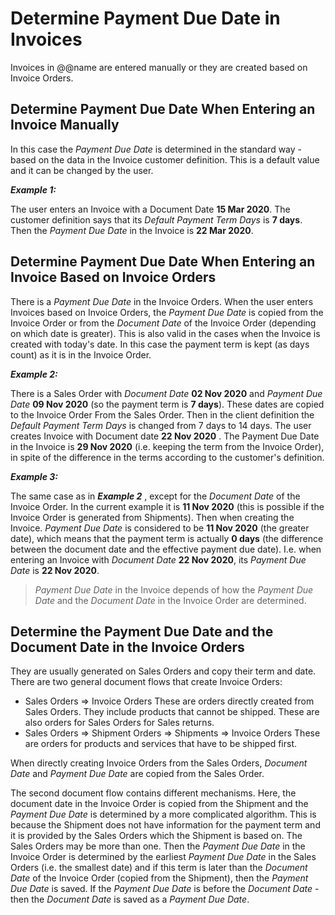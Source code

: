 # Determine Payment Due Date in Invoices

Invoices in @@name are entered manually or they are created based on Invoice Orders.


## Determine Payment Due Date When Entering an Invoice Manually

In this case the *Payment Due Date* is determined in the standard way - based on the data in the Invoice customer definition. This is a default value and it can be changed by the user.


***Example 1:***

The user enters an Invoice with a Document Date **15 Mar 2020**. The customer definition says that its *Default Payment Term Days* is **7 days**. Then the *Payment Due Date* in the Invoice is **22 Mar 2020**.


## Determine Payment Due Date When Entering an Invoice Based on Invoice Orders

There is a *Payment Due Date* in the Invoice Orders. When the user enters Invoices based on Invoice Orders, the *Payment Due Date* is copied from the Invoice Order or from the *Document Date* of the Invoice Order (depending on which date is greater). This is also valid in the cases when the Invoice is created with today's date. In this case the payment term is kept (as days count) as it is in the Invoice Order.


***Example 2:***

There is a Sales Order with *Document Date* **02 Nov 2020** and *Payment Due Date*  **09 Nov 2020** (so the payment term is **7 days**). These dates are copied to the Invoice Order From the Sales Order. Then in the client definition the *Default Payment Term Days* is changed from 7 days to 14 days. The user creates Invoice with Document date **22 Nov 2020** . The Payment Due Date in the Invoice is **29 Nov 2020** (i.e. keeping the term from the Invoice Order), in spite of the difference in the terms according to the customer's definition.


***Example 3:***

The same case as in ***Example 2*** , except for the *Document Date* of the Invoice Order. In the current example it is **11 Nov 2020** (this is possible if the Invoice Order is generated from Shipments). Then when creating the Invoice. *Payment Due Date* is considered to be **11 Nov 2020** (the greater date), which means that the payment term is actually **0 days** (the difference between the document date and the effective payment due date). I.e. when  entering an Invoice with *Document Date* **22 Nov 2020**, its *Payment Due Date* is **22 Nov 2020**.


>  *Payment Due Date* in the Invoice depends of how the *Payment Due Date* and the *Document Date* in the Invoice Order are determined.


## Determine the Payment Due Date and the Document Date in the Invoice Orders

They are usually generated on Sales Orders and copy their term and date. There are two general document flows that create Invoice Orders:


- Sales Orders => Invoice Orders
These are orders directly created from Sales Orders. They include products that cannot be shipped. These are also orders for Sales Orders for Sales returns.
- Sales Orders => Shipment Orders => Shipments => Invoice Orders
These are orders for products and services that have to be shipped first.

When directly creating Invoice Orders from the Sales Orders, *Document Date* and  *Payment Due Date* are copied from the Sales Order.


The second document flow contains different mechanisms. Here, the document date in the Invoice Order is copied from the Shipment and the *Payment Due Date* is determined by a more complicated algorithm. This is because the Shipment does not have information for the payment term and it is provided by the Sales Orders which the Shipment is based on. The Sales Orders may be more than one. Then the *Payment Due Date* in the Invoice Order is determined by the earliest *Payment Due Date* in the Sales Orders (i.e. the smallest date) and if this term is later than the *Document Date* of the Invoice Order (copied from the Shipment), then the *Payment Due Date* is saved. If the *Payment Due Date* is before the *Document Date* - then the *Document Date* is saved as a *Payment Due Date*.
